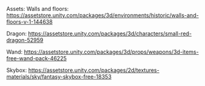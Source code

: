 Assets:
Walls and floors:
https://assetstore.unity.com/packages/3d/environments/historic/walls-and-floors-v-1-144638

Dragon:
https://assetstore.unity.com/packages/3d/characters/small-red-dragon-52959

Wand:
https://assetstore.unity.com/packages/3d/props/weapons/3d-items-free-wand-pack-46225

Skybox:
https://assetstore.unity.com/packages/2d/textures-materials/sky/fantasy-skybox-free-18353